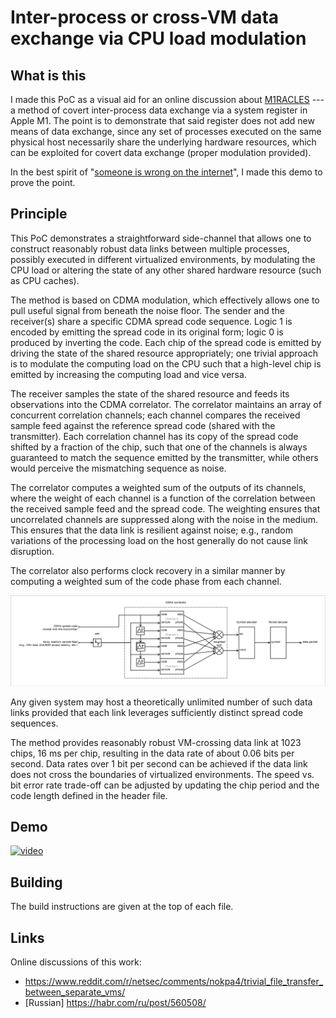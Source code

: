 # Inter-process or cross-VM data exchange via CPU load modulation

## What is this

I made this PoC as a visual aid for an online discussion about [M1RACLES](https://m1racles.com/) ---
a method of covert inter-process data exchange via a system register in Apple M1.
The point is to demonstrate that said register does not add new means of data exchange,
since any set of processes executed on the same physical host necessarily share the underlying hardware resources,
which can be exploited for covert data exchange (proper modulation provided).

In the best spirit of "[someone is wrong on the internet](https://xkcd.com/386/)", I made this demo to prove the point.

## Principle

This PoC demonstrates a straightforward side-channel that allows one to construct reasonably robust
data links between multiple processes, possibly executed in different virtualized environments,
by modulating the CPU load or altering the state of any other shared hardware resource (such as CPU caches).

The method is based on CDMA modulation, which effectively allows one to pull useful signal from beneath the noise floor.
The sender and the receiver(s) share a specific CDMA spread code sequence.
Logic 1 is encoded by emitting the spread code in its original form; logic 0 is produced by inverting the code.
Each chip of the spread code is emitted by driving the state of the shared resource appropriately;
one trivial approach is to modulate the computing load on the CPU such that a high-level chip is emitted
by increasing the computing load and vice versa.

The receiver samples the state of the shared resource and feeds its observations into the CDMA correlator.
The correlator maintains an array of concurrent correlation channels;
each channel compares the received sample feed against the reference spread code (shared with the transmitter).
Each correlation channel has its copy of the spread code shifted by a fraction of the chip,
such that one of the channels is always guaranteed to match the sequence emitted by the transmitter,
while others would perceive the mismatching sequence as noise.

The correlator computes a weighted sum of the outputs of its channels,
where the weight of each channel is a function of the correlation between the received sample feed and the spread code.
The weighting ensures that uncorrelated channels are suppressed along with the noise in the medium.
This ensures that the data link is resilient against noise;
e.g., random variations of the processing load on the host generally do not cause link disruption.

The correlator also performs clock recovery in a similar manner
by computing a weighted sum of the code phase from each channel.

<img src="/figures/rx.png" alt="RX pipeline">

Any given system may host a theoretically unlimited number of such data links
provided that each link leverages sufficiently distinct spread code sequences.

The method provides reasonably robust VM-crossing data link at 1023 chips, 16 ms per chip,
resulting in the data rate of about 0.06 bits per second.
Data rates over 1 bit per second can be achieved if the data link does not cross
the boundaries of virtualized environments.
The speed vs. bit error rate trade-off can be adjusted by updating the chip period and the code length
defined in the header file.

## Demo

[![video](https://img.youtube.com/vi/PIUOHklFjrQ/maxresdefault.jpg)](https://youtu.be/PIUOHklFjrQ)

## Building

The build instructions are given at the top of each file.

## Links

Online discussions of this work:

- https://www.reddit.com/r/netsec/comments/nokpa4/trivial_file_transfer_between_separate_vms/
- [Russian] https://habr.com/ru/post/560508/
